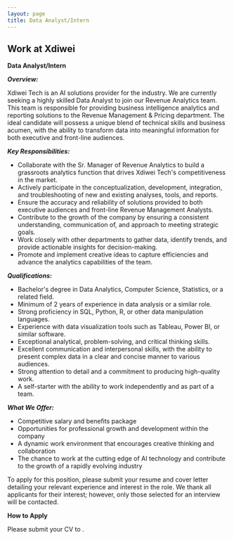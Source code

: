 ```yaml
---
layout: page
title: Data Analyst/Intern
---
```

<div class="col-lg-12 text-center">
	<h2 class="section-heading text-uppercase">Work at Xdiwei</h2>
</div>


**Data Analyst/Intern**

***Overview:***

Xdiwei Tech is an AI solutions provider for the industry. We are currently seeking a highly skilled Data Analyst to join our Revenue Analytics team. This team is responsible for providing business intelligence analytics and reporting solutions to the Revenue Management & Pricing department. The ideal candidate will possess a unique blend of technical skills and business acumen, with the ability to transform data into meaningful information for both executive and front-line audiences.

***Key Responsibilities:***

- Collaborate with the Sr. Manager of Revenue Analytics to build a grassroots analytics function that drives Xdiwei Tech's competitiveness in the market.
- Actively participate in the conceptualization, development, integration, and troubleshooting of new and existing analyses, tools, and reports.
- Ensure the accuracy and reliability of solutions provided to both executive audiences and front-line Revenue Management Analysts.
- Contribute to the growth of the company by ensuring a consistent understanding, communication of, and approach to meeting strategic goals.
- Work closely with other departments to gather data, identify trends, and provide actionable insights for decision-making.
- Promote and implement creative ideas to capture efficiencies and advance the analytics capabilities of the team.

***Qualifications:***

- Bachelor's degree in Data Analytics, Computer Science, Statistics, or a related field.
- Minimum of 2 years of experience in data analysis or a similar role.
- Strong proficiency in SQL, Python, R, or other data manipulation languages.
- Experience with data visualization tools such as Tableau, Power BI, or similar software.
- Exceptional analytical, problem-solving, and critical thinking skills.
- Excellent communication and interpersonal skills, with the ability to present complex data in a clear and concise manner to various audiences.
- Strong attention to detail and a commitment to producing high-quality work.
- A self-starter with the ability to work independently and as part of a team.

***What We Offer:***

- Competitive salary and benefits package
- Opportunities for professional growth and development within the company
- A dynamic work environment that encourages creative thinking and collaboration
- The chance to work at the cutting edge of AI technology and contribute to the growth of a rapidly evolving industry

To apply for this position, please submit your resume and cover letter detailing your relevant experience and interest in the role. We thank all applicants for their interest; however, only those selected for an interview will be contacted.


**How to Apply**

Please submit your CV to <a href="mailto:{{ hro@xdiwei.onmicrosoft.com }}"></a>.
